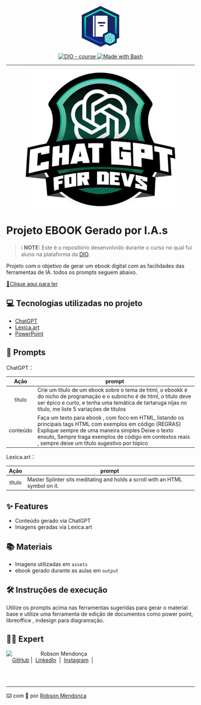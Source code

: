 <p align="center">
    <img width="100" src=".github/assets/banner.png">
</p>


<p align="center">
  <a href="https://www.dio.me/curso-chat-gpt-for-devs/AFNTB8OHHAR1"><img src="https://img.shields.io/badge/DIO-Course-28DA77?logo=youtube" alt="DIO - course">
  </a>
  <a href="https://www.gnu.org/software/bash/" title="Go to Bash homepage"><img src="https://img.shields.io/badge/Prompt-Project-blue?logo=gnu-bash&amp;logoColor=white" alt="Made with Bash">
  </a>
</p>

-------


<p align="center">
<a href="https://www.dio.me/curso-chat-gpt-for-devs/AFNTB8OHHAR1" alt="ChatGPT for DEVs">
<img 
    src=".github/assets/chat_gpt_for_devs.png"
    width="400"  
/>
</a>
</p>

# Projeto EBOOK Gerado por I.A.s


 > ℹ️ **NOTE:** Este é o repositório desenvolvido durante o curso no qual fui aluno na plataforma da [DIO](hhttps://www.dio.me/sign-up?ref=EA5RTWNI81).

Projeto com o objetivo de gerar um ebook digital com as facilidades das ferramentas de IA. todos os prompts
seguem abaixo.

<a href="https://github.com/robsonamendonca/dio-prompts-recipe-to-create-a-ebook/blob/main/output/ebook - HTML.pdf" title="View PDF now"> 📕Clique aqui para ler</a>

## 💻 Tecnologias utilizadas no projeto

- [ChatGPT](https://chat.openai.com/) 
- [Lexica.art](https://lexica.art/)
- [PowerPoint](https://www.microsoft.com/en/microsoft-365/powerpoint)

## 🧠 Prompts


ChatGPT：

|   Ação   | prompt                                                                                                                                                                                                                                                                         |
| :------: | ------------------------------------------------------------------------------------------------------------------------------------------------------------------------------------------------------------------------------------------------------------------------------ |
|  título  | Crie um título de um ebook sobre o tema de html, o ebookk é do nicho de programação e o subnicho é de html, o título deve ser épico e curto, e tenha uma temática de tartaruga nijas no título, me liste 5 variações de títulos                                                      |
| conteúdo | Faça um texto para ebook , com foco em HTML, listando os principais tags HTML com exemplos em código {REGRAS} Explique sempre de uma maneira simples Deixe o texto enxuto, Sempre traga exemplos de código em contextos reais , sempre deixe um título sugestivo por tópico |


Lexica.art：

|  Ação  | prompt                                                                                 |
| :----: | -------------------------------------------------------------------------------------- |
| título | Master Splinter sits meditating and holds a scroll with an HTML symbol on it.

## ✨ Features

- Conteúdo gerado via ChatGPT
- Imagens geradas via Lexica.art

## 📚 Materiais

- Imagens utilizadas em `assets`
- ebook gerado durante as aulas em `output`

## 🛠️ Instruções de execução

Utilize os prompts acima nas ferramentas sugeridas para gerar o material base e utilize uma ferramenta de edição de documentos como power point, libreoffice , indesign para diagramação.

## 👨‍💻 Expert

<p>
    <img 
      align=left 
      margin=10 
      width=80 
      src="https://avatars.githubusercontent.com/u/18629707?v=4"
    />
    <p>&nbsp&nbsp&nbspRobson Mendonça<br>
    &nbsp&nbsp&nbsp
    <a href="https://github.com/robsonamendonca">
    GitHub</a>&nbsp;|&nbsp;
    <a href="www.linkedin.com/in/
robsonamendonca">LinkedIn</a>
&nbsp;|&nbsp;
    <a href="https://www.instagram.com/robsonamendonca_/">
    Instagram</a>
&nbsp;|&nbsp;</p>
</p>
<br/><br/>
<p>

---

⌨️ com 💜 por [Robson Mendonça](https://github.com/robsonamendonca)